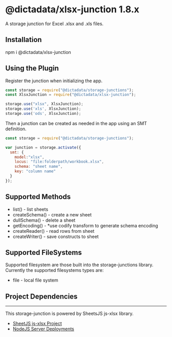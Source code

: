 # @dictadata/xlsx-junction 1.8.x

A storage junction for Excel .xlsx and .xls files.

## Installation

npm i @dictadata/xlsx-junction

## Using the Plugin

Register the junction when initializing the app.

```javascript
const storage = require("@dictadata/storage-junctions");
const XlsxJunction = require("@dictadata/xlsx-junction");

storage.use("xlsx", XlsxJunction);
storage.use('xls', XlsxJunction);
storage.use('ods', XlsxJunction);
```

Then a junction can be created as needed in the app using an SMT definition.

```javascript
const storage = require("@dictadata/storage-junctions");

var junction = storage.activate({
  smt: {
    model:"xlsx",
    locus: "file:folderpath/workbook.xlsx",
    schema: "sheet name",
    key: "column name"
  }
});
```
## Supported Methods

- list() - list sheets
- createSchema() - create a new sheet
- dullSchema() - delete a sheet
- getEncoding() - *use codify transform to generate schema encoding
- createReader() - read rows from sheet
- createWriter() - save constructs to sheet

## Supported FileSystems

Supported filesystem are those built into the storage-junctions library.  Currently the supported filesystems types are:

- file - local file system


## Project Dependencies
---

This storage-junction is powered by SheetsJS js-xlsx library.

* [SheetJS js-xlsx Project](https://github.com/SheetJS/sheetjs)
* [NodeJS Server Deployments](https://github.com/SheetJS/sheetjs/tree/548396f87db576bfe2b9d80724554e51211d44f9/demos/server)
